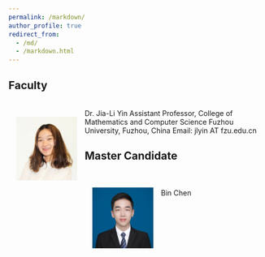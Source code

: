 ```yaml
---
permalink: /markdown/
author_profile: true
redirect_from: 
  - /md/
  - /markdown.html
---
```

Faculty
-----
<br>
<img src='/images/Yin.JPG' width="120" style="float: left; margin: 15px">
Dr. Jia-Li Yin  
Assistant Professor, College of Mathematics and Computer Science  
Fuzhou University, Fuzhou, China  
Email: jlyin AT fzu.edu.cn  
<br>

Master Candidate
-----
<br>
<img src='/images/chen_bin.jpg' width="120" style="float: left; margin: 15px"><br>
Bin Chen
<br>

